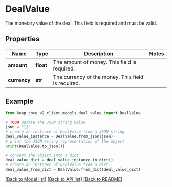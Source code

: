 # DealValue

The monetary value of the deal. This field is required and must be valid.

## Properties

Name | Type | Description | Notes
------------ | ------------- | ------------- | -------------
**amount** | **float** | The amount of money. This field is required. | 
**currency** | **str** | The currency of the money. This field is required. | 

## Example

```python
from keap_core_v2_client.models.deal_value import DealValue

# TODO update the JSON string below
json = "{}"
# create an instance of DealValue from a JSON string
deal_value_instance = DealValue.from_json(json)
# print the JSON string representation of the object
print(DealValue.to_json())

# convert the object into a dict
deal_value_dict = deal_value_instance.to_dict()
# create an instance of DealValue from a dict
deal_value_from_dict = DealValue.from_dict(deal_value_dict)
```
[[Back to Model list]](../README.md#documentation-for-models) [[Back to API list]](../README.md#documentation-for-api-endpoints) [[Back to README]](../README.md)


